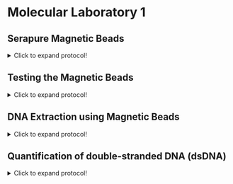 # Molecular Laboratory 1

## Serapure Magnetic Beads

<details>
  <summary>Click to expand protocol!</summary>

  >Magnetic Beads are used for extracting genomic DNA, removing small unwanted nucleic acids (e.g. primers, adapaters), and size selection. Modified from B. Faircloth and T. Glenn protocol (UCLA, 2011). Original protocol by Rohland and Reich [2012](https://www.ncbi.nlm.nih.gov/pmc/articles/PMC3337438/).

**Materials**

* Sera-Mag Speedbeads
* PEG-8000
* 0.5 M EDTA, pH 8.0
* 1.0 M Tris, pH 8.0
* Tween 20
* 5.0 M NaCl
* Nuclease-free water
* Magnetic tube rack
* One 1.5 mL microcentifuge tube
* Two 50 mL conical (falcon) tubes

**Protocol**
1. In a 50 mL conical (falcon) tube using sterile solutions prepare the TE Buffer 
      * 500 uL 1 M Tris
      * 100 uL 0.5 M EDTA
      * Fill the tube up to the 50 mL line with nuclease-free water
>This will create 50 mL of TE Buffer (10 mM Tris, 1 mM EDTA)

2. Mix Sera-Mag Speedbeads thoroughly and transfer 1 mL to an empty 1.5 mL microcentrifuge tube. 

3. Place the 1.5 mL tube with Speebeads on the magnetic rack until beads are drawn to magnet (~5 minutes)

4. Remove supernatant with a P1000 pipetter and discard. Remove any remaining supernatant with a P100 or P200 pipetter. 

5. Add 1 mL of TE Buffer to the beads, remove from magnet, vortex (mix), and then return to the magenet rack. Allow beads to be drawn to magnent (~5 minutes).

6. Remove supernatant with a P1000 pipetter and discard. Remove any remaining supernatant with a P100 or P200 pipetter. 

7. Add 1 mL of TE Buffer to the beads, remove from magnet, vortex (mix), and then return to the magenet rack. Allow beads to be drawn to magnent (~5 minutes).

8. Remove supernatant with a P1000 pipetter and discard. Remove any remaining supernatant with a P100 or P200 pipetter. 

9. Add 1 mL of TE Buffer to the beads, remove from magnet, vortex (mix), and then place in a normal tube rack.
>This will clean and prepare the beads for incorporation into the final solution

10. Add 9 g PEG-8000 to a new, sterile 50 mL conical tube.

11. Add 10 mL 5 M NaCl to the conical tube.

12. Add 500 uL 1 M Tris to conical tube.

13. Add 100 uL 0.5 M EDTA to conical tube. 

14. Fill the tube up to ~49 mL with nuclease-free water. 

15. Place conical tube on a mixer (or mix by hand) for 3-5 minutes until the PEG-8000 goes into solution. 

16. Add 17.5 uL Tween 20 to conical and gently mix. 
>This will prepare the final solution for the beads.

17. Add the 1 mL Speedbead + TE buffer solution into the 50 mL conical tube. 

18. Fill conical tube up to the 50 mL mark with nuclease-free water (if necessary). Gently mix until entire solution is brown. 
>This is the final bead mixture for DNA extraction, cleaning, and size selection.

19. Wrap the 50 mL conical tube in aluminium foil to protect it from light. Store at 4 C. 

20. Aliquot the mixture into multiple 1.5 mL microcentrifuge tubes for convenient use and contamination avoidance. 
   
</details>

## Testing the Magnetic Beads

<details>
  <summary>Click to expand protocol!</summary>

> Before we use any of our precious samples, we want to be confident that the magenetic bead solution works. In this section we will use different amounts of Serapure beads to confirm we can control the size of DNA fragments retained after cleaning. 

**Materials**

* Agarose
* 1X TAE Buffer
* 100% Ethanol
* Nuclease-free water
* Scale
* Microwave
* Electrophoresis rig with power source
* DNA Ladder (for testing beads)
* Gel loading dye
* Gel stain (e.g. SYBR safe)
* Parafilm
* Magnetic rack
* 50 mL conical (falcon) tubes
* 1.5 mL microcentrifuge tubes
  
**Protocol**
1. Prepare a 1% TAE gel for electrophoresis. At the NHM, we can use a small gel casting frame which will require:
      * 0.75 g Agarose
      * 75 mL 1X TAE Buffer
      * 4 uL of SYBR safe or Gel Red DNA stain

2. Mix the Agarose and TAE Buffer in a glass flask. Microwave the flask until the the Agarose goes into solution (Don't let the flask boil over!)
  
3. Use hot pads to remove the flask from the microwave and allow to cool on the lab bench until you can safely touch the glass. Add the SYBR safe stain to the flask using a pipetter. Mix gently by hand.  

4. Carefully pour the solution into the casting tray and allow to solidify (usually ~20-30 mins)
>This will create the gel needed to test the beads

5. Prepare fresh aliquots of 70% Ethanol. This can be done using the 50 mL conical tubes. Fill the conical up to the 35 mL mark using 100% ethanol. Then fill to the 50 mL mark using sterile nuclease-free water.

6. Mix 3 uL of DNA Ladder with 17 uL of nuclease-free water in a 1.5 mL microcentrifuge tube. Repeat this five times so that you have six tubes with 20 uL of Ladder + water.

7. Add the following amounts of Serapure bead solution to the tubes:
    * Tube 1 - 60 uL (3.0X)
    * Tube 2 - 50 uL (2.5X)
    * Tube 3 - 40 uL (2.0X)
    * Tube 4 - 30 uL (1.5X)
    * Tube 5 - 20 uL (1.0X)
    * Tube 6 - 10 uL (0.5X)
  
>Follow the protocol below for each of the six tubes. This can be done at the same time using a magnet rack that fits multiple tubes. 

8. After adding the Serapure beads incubate at room temperature for 5 mins.

9. Place 1.5 mL tube on magnet rack. Allow beads to seperate (~5 min)

10. Remove supernatant with a P1000 pipetter and discard. Remove any remaining supernatant with a P100 or P200 pipetter.

11. Add 500 uL of 70% ethanol and let stand for 1 min (Wash No. 1)

12. Remove supernatant as in Step 10.

13. Add 500 uL of 70% ethanol and let stand for 1 min (Wash No. 2)
  
14. Remove supernatant as in Step 10.
  
15. Allow beads to sit until there is no residual ethanol on the sides of the tube. This usually takes about 2-3 mins. 

16. Add 20 uL nuclease-free water to dried beads and resuspend the beads in solution by removing the tube from the magnet rack. This may require gently flicking the tube to get the beads back into solution. You may then need to centrifuge the tube to return the beads to the solution to the bottom of the tube. 

17. Place 1.5 mL tube on magnet rack. Allow beads to seperate (~5 min)
>The DNA in the ladder has now been through the entire cleaning process.  
  
18. Once the beads have migrated to the magnet and the solution is clear, remove 5 uL of solution and mix with 2 uL of Gel Loading Dye on a piece of Parafilm.

19. Load the 7 uL of Serapure-processed DNA Ladder + loading dye into your gel (which should now be placed in the Electrophoresis Rig) and run using the Power Source.   
  
>If the bead solution is effective we should see that small ladder fragments (<150 bp), were lost when using dilute concentrations of beads (e.g. 0.5X), but retained when using higher concentrations of beads (e.g. 3.0X).  
  
</details>

## DNA Extraction using Magnetic Beads

<details>
  <summary>Click to expand protocol!</summary>

>Here we will use Magnetic Beads to extract DNA. Protocol modified from M. Fujita (UTA, 2013). 

**Materials**

* Proteinase K
* 5.0 M NaCl
* 1.0 M Tris, pH 8.0
* 0.5 M EDTA, pH 8.0
* 20% SDS
* Agarose
* 1X TAE Buffer
* 100% Ethanol
* Nuclease-free water
* Magnetic rack
* 50 mL conical (falcon) tubes
* 1.5 mL microcentrifuge tubes
  
**Protocol**
1. Prepare Lysis Buffer for tissue digestion in a new, sterile 50 mL conical (falcon) tube.
  
2. Add 1 mL of 5.0 M NaCL to the empty conical tube.

3. Add 5 mL of 1.0 M Tris to the conical tube. 

4. Add 2.5 mL of 0.5 M EDTA to the conical tube.
  
5. Add 2.5 mL of 10% SDS to the conical tube.
  
6. Using sterile, nuclease-free water fill the conical tube up to the 50 mL line. 
>This will make a Lysis Buffer with the following concentrations: 100 mM NaCL, 100 mM Tris, 25 mM EDTA, 0.5% SDS. 
  
7. Place ~3 mg of tissue in a 1.5 mL microcentrifuge tube containing 100 uL Lysis Buffer and 5 uL of Proteinase K.
  
8. Incubate at 55 C for a few hours (or overnight if necessary). During the digestion phase, occasionally remove the 1.5 mL tube and vortex to agitate the dissolving tissue. Once the tissue is digested into solution, move onto Step 9. 
>At this point the cells have been lysed and the DNA is in solution with other macromolecules

9. Remove sample from incubator and allow to reach room temperature.   
  
10. Add 180 uL of Serapure bead solution to the digested tissue. Make sure the Serapure beads are resuspended and the solution is dark brown before adding it to the sample.
  
11. After adding the Serapure beads incubate at room temperature for 5 mins.

12. Place 1.5 mL tube on magnet rack. Allow beads to seperate (~5 min)

13. Remove supernatant with a P1000 pipetter and discard. Remove any remaining supernatant with a P100 or P200 pipetter.

14. Add 500 uL of 70% ethanol and let stand for 1 min (Wash No. 1)

15. Remove supernatant as in Step 13.

16. Add 500 uL of 70% ethanol and let stand for 1 min (Wash No. 2)
  
17. Remove supernatant as in Step 13.
  
18. Allow beads to sit until there is no residual ethanol on the sides of the tube. This usually takes about 2-3 mins.
  
19. While waiting for the final bead drying, let's make a solution 10 mM Tris (this will be used substantially to elute DNA throughout the course). In a 50 mL conical (falcon) tube mix the following:
  * 500 uL 1M TRIS
  * 49.5 mL nuclease-free water
>This is your DNA storage buffer
  
20. Add 200 uL 10 mM Tris to dried beads and resuspend the beads in solution by removing the tube from the magnet rack. This may require gently flicking the tube to get the beads back into solution. You may then need to centrifuge the tube to return the beads to the solution to the bottom of the tube. 

21. Place 1.5 mL tube on magnet rack. Allow beads to seperate (~5 min)
>The purified DNA is now in the supernatant.
  
22. Remove 200 uL extracted DNA and place in a new, sterile 1.5 mL microcentifuge tube. 
  
</details>
  
## Quantification of double-stranded DNA (dsDNA)  

<details>
  <summary>Click to expand protocol!</summary>

>Here we will quantify DNA extracts using a fluorometer. This is important because only double-stranded DNAs will be used in the NGS library preparations. 

**Materials**
  
* Extracted DNA from five samples  
* Qubit HS dsDNA reagent kit
  * HS Buffer
  * Fluorecent Dye
  * HS Standard 1
  * HS Standard 2
* Qubit fluorometer
* Crystal-clear Axygen microcentrifuge tubes

**Protocol**  
>This protocol is written for use with 1 uL of DNA extract. For samples that are likely to have very little dsDNA, it can be modified so that more template is used. 

1. First we need to make a Master Mix from the Qubit reagents. For each sample (+ the two size standards) we need to combine 1 uL of Dye with 199 uL of buffer. 
>In our case this means we add 7 uL of dye with 1393 uL of buffer

2. Add 190 uL of Master Mix to two Axygen tubes (these will be used for the Size Standard DNA).

3. Add 10 uL of HS Standard 1 to the first Axygen tube.
  
4. Add 10 uL of HS Standard 2 to the second Axygen tube. 
  
5. Add 199 uL of Master Mix to five Axygen tubes (these will be used for the sample DNA).
  
6. To each of the five sample tubes, add 1 uL of your DNA extract from each sample. 
>At this point, you should have seven tubes, each with 200 uL of liquid in them (two size standards and five samples). 

7. Vortex each of the tubes and then spin down using a lab bench mini-centrifuge. Allow to sit at room temperature for 5 mins. 
  
8. Turn on the Qubit fluorometer. Select the appropriate assay kit from the home menu. 
  
9. Follow the instructions for inserting the size standards. 
  
10. Once calibrated, conduct a reading on each of the DNA extract samples and note the concentrations (in ng/uL) 
>Note: In order to get the concentrations in ng/uL format, you may need to modify the units on the Qubit fluorometer. 
  
11. These concentrations will be used to determine how many uL of DNA extract we use for the start of our library preparation protocol in the next Molecular Laboratory [Unit 2](https://github.com/nhm-herpetology/museum-NGS-training/tree/main/Unit_02/Molecular_Lab). 

12. Discard the used Axygen tubes at the end of the laboratory session. 
  
</details>
